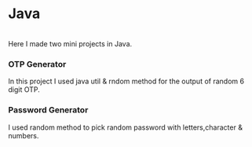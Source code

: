 # Java
<br>
Here I made two mini projects in Java.
<br>
<h3>OTP Generator</h3>
In this project I used java util & rndom method for the output of random 6 digit OTP.
<br>
<h3>Password Generator</h3>
I used random method to pick random password with letters,character & numbers.
